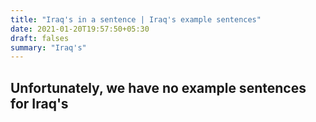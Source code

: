 ```yaml
---
title: "Iraq's in a sentence | Iraq's example sentences"
date: 2021-01-20T19:57:50+05:30
draft: falses
summary: "Iraq's"
---
```

## Unfortunately, we have no example sentences for Iraq's                 
